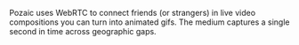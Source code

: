 Pozaic uses WebRTC to connect friends (or strangers) in live video compositions
you can turn into animated gifs. The medium captures a single second in time
across geographic gaps.
